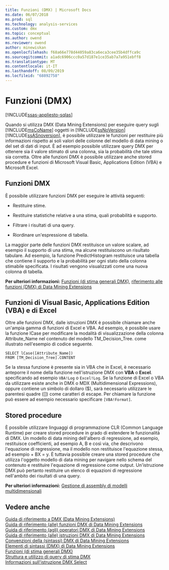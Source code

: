 ```yaml
---
title: Funzioni (DMX) | Microsoft Docs
ms.date: 06/07/2018
ms.prod: sql
ms.technology: analysis-services
ms.custom: dmx
ms.topic: conceptual
ms.author: owend
ms.reviewer: owend
author: minewiskan
ms.openlocfilehash: f68a66e778d44059a83ca6eca3cee35b4dffca9c
ms.sourcegitcommit: a1adc6906ccc0a57d187e1ce35ab7a7a951ebff8
ms.translationtype: MT
ms.contentlocale: it-IT
ms.lasthandoff: 08/09/2019
ms.locfileid: "68892758"
---
```

# <a name="functions-dmx"></a>Funzioni (DMX)
[!INCLUDE[ssas-appliesto-sqlas](../includes/ssas-appliesto-sqlas.md)]

  Quando si utilizza DMX (Data Mining Extensions) per eseguire query sugli [!INCLUDE[msCoName](../includes/msconame-md.md)] oggetti in [!INCLUDE[ssNoVersion](../includes/ssnoversion-md.md)] [!INCLUDE[ssASnoversion](../includes/ssasnoversion-md.md)], è possibile utilizzare le funzioni per restituire più informazioni rispetto ai soli valori delle colonne del modello di data mining o del set di dati di input. È ad esempio possibile utilizzare query DMX per ottenere sia il valore stimato di una colonna, sia la probabilità che tale stima sia corretta. Oltre alle funzioni DMX è possibile utilizzare anche stored procedure e funzioni di Microsoft Visual Basic, Applications Edition (VBA) e Microsoft Excel.  
  
## <a name="dmx-functions"></a>Funzioni DMX  
 È possibile utilizzare funzioni DMX per eseguire le attività seguenti:  
  
-   Restituire stime.  
  
-   Restituire statistiche relative a una stima, quali probabilità e supporto.  
  
-   Filtrare i risultati di una query.  
  
-   Riordinare un'espressione di tabella.  
  
 La maggior parte delle funzioni DMX restituisce un valore scalare, ad esempio il supporto di una stima, ma alcune restituiscono un risultato tabulare. Ad esempio, la funzione PredictHistogram restituisce una tabella che contiene il supporto e la probabilità per ogni stato della colonna stimabile specificata. I risultati vengono visualizzati come una nuova colonna di tabella.  
  
 **Per ulteriori informazioni:** [Funzioni &#40;di stima generali DMX&#41;](../dmx/general-prediction-functions-dmx.md), [riferimento alle funzioni &#40;DMX&#41; di Data Mining Extensions](../dmx/data-mining-extensions-dmx-function-reference.md)  
  
## <a name="visual-basic-for-applications-vba-and-excel-functions"></a>Funzioni di Visual Basic, Applications Edition (VBA) e di Excel  
 Oltre alle funzioni DMX, dalle istruzioni DMX è possibile chiamare anche un'ampia gamma di funzioni di Excel e VBA. Ad esempio, è possibile usare la funzione lCase per modificare la modalità di visualizzazione della colonna Attribute_Name nel contenuto del modello TM_Decision_Tree. come illustrato nell'esempio di codice seguente.  
  
```  
SELECT lCase([Attribute_Name])   
FROM [TM_Decision_Tree].CONTENT  
```  
  
 Se la stessa funzione è presente sia in VBA che in Excel, è necessario anteporre il nome della funzione nell'istruzione DMX con **VBA** o **Excel**. specificando ad esempio `VBA!Log` o `Excel!Log`. Se la funzione di Excel o VBA da utilizzare esiste anche in DMX o MDX (Multidimensional Expressions), oppure contiene un simbolo di dollaro ($), sarà necessario utilizzare le parentesi quadre ([]) come caratteri di escape. Per chiamare la funzione può essere ad esempio necessario specificare `[VBA!Format]`.  
  
## <a name="stored-procedures"></a>Stored procedure  
 È possibile utilizzare linguaggi di programmazione CLR (Common Language Runtime) per creare stored procedure in grado di estendere le funzionalità di DMX. Un modello di data mining dell'albero di regressione, ad esempio, restituisce coefficienti, ad esempio A, B e così via, che descrivono l'equazione di regressione, ma il modello non restituisce l'equazione stessa, ad esempio + BX = y. È tuttavia possibile creare una stored procedure che utilizza l'oggetto modello di data mining per navigare nello schema del contenuto e restituire l'equazione di regressione come output. Un'istruzione DMX può pertanto restituire un elenco di equazioni di regressione nell'ambito dei risultati di una query.  
  
 **Per ulteriori informazioni:** [Gestione di assembly di modelli multidimensionali](https://docs.microsoft.com/analysis-services/multidimensional-models/multidimensional-model-assemblies-management)  
  
## <a name="see-also"></a>Vedere anche  
 [Guida di riferimento a DMX &#40;Data Mining Extensions&#41;](../dmx/data-mining-extensions-dmx-reference.md)   
 [Guida di riferimento &#40;alle&#41; funzioni DMX di Data Mining Extensions](../dmx/data-mining-extensions-dmx-function-reference.md)   
 [Guida di riferimento &#40;agli&#41; operatori DMX di Data Mining Extensions](../dmx/data-mining-extensions-dmx-operator-reference.md)   
 [Guida di riferimento &#40;alle&#41; istruzioni DMX di Data Mining Extensions](../dmx/data-mining-extensions-dmx-statements.md)   
 [Convenzioni della &#40;sintassi&#41; DMX di Data Mining Extensions](../dmx/data-mining-extensions-dmx-syntax-conventions.md)   
 [Elementi di sintassi &#40;DMX&#41; di Data Mining Extensions](../dmx/data-mining-extensions-dmx-syntax-elements.md)   
 [Funzioni &#40;di stima generali DMX&#41;](../dmx/general-prediction-functions-dmx.md)   
 [Struttura e utilizzo di query di stima DMX](../dmx/structure-and-usage-of-dmx-prediction-queries.md)   
 [Informazioni sull'istruzione DMX Select](../dmx/understanding-the-dmx-select-statement.md)  
  
  
